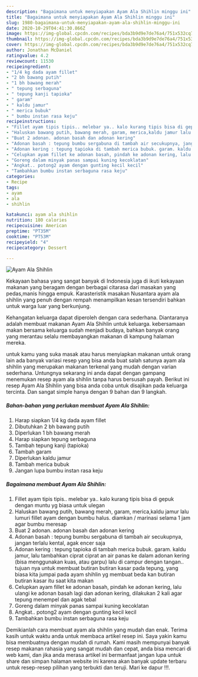 ```yaml
---
description: "Bagaimana untuk menyiapakan Ayam Ala Shihlin minggu ini"
title: "Bagaimana untuk menyiapakan Ayam Ala Shihlin minggu ini"
slug: 1980-bagaimana-untuk-menyiapakan-ayam-ala-shihlin-minggu-ini
date: 2020-10-29T04:41:30.866Z
image: https://img-global.cpcdn.com/recipes/bda3b9d9e7de76a4/751x532cq70/ayam-ala-shihlin-foto-resep-utama.jpg
thumbnail: https://img-global.cpcdn.com/recipes/bda3b9d9e7de76a4/751x532cq70/ayam-ala-shihlin-foto-resep-utama.jpg
cover: https://img-global.cpcdn.com/recipes/bda3b9d9e7de76a4/751x532cq70/ayam-ala-shihlin-foto-resep-utama.jpg
author: Jonathan McDaniel
ratingvalue: 4.2
reviewcount: 11530
recipeingredient:
- "1/4 kg dada ayam fillet"
- "2 bh bawang putih"
- "1 bh bawang merah"
- " tepung serbaguna"
- " tepung kanji tapioka"
- " garam"
- " kaldu jamur"
- " merica bubuk"
- " bumbu instan rasa keju"
recipeinstructions:
- "Fillet ayam tipis tipis.. melebar ya.. kalo kurang tipis bisa di gepuk dengan muntu yg biasa untuk ulegan"
- "Haluskan bawang putih, bawang merah, garam, merica,kaldu jamur lalu lumuri fillet ayam dengan bumbu halus. diamkan / marinasi selama 1 jam agar bumbu meresap"
- "Buat 2 adonan. adonan basah dan adonan kering"
- "Adonan basah : tepung bumbu sergabuna di tambah air secukupnya, jangan terlalu kental, agak encer saja"
- "Adonan kering : tepung tapioka di tambah merica bubuk. garam. kaldu jamur, lalu tambahkan ciprat ciprat an air panas ke dalam adonan kering (bisa menggunakan kuas, atau garpu) lalu di campur dengan tangan.. tujuan nya untuk membuat butiran butiran kasar pada tepung, yang biasa kita jumpai pada ayam shihlin yg membuat beda kan butiran butiran kasar itu saat kita makan"
- "Celupkan ayam fillet ke adonan basah, pindah ke adonan kering, lalu ulangi ke adonan basah lagi dan adonan kering, dilakukan 2 kali agar tepung menempel dan agak tebal"
- "Goreng dalam minyak panas sampai kuning kecoklatan"
- "Angkat.. potong2 ayam dengan gunting kecil kecil"
- "Tambahkan bumbu instan serbaguna rasa keju"
categories:
- Recipe
tags:
- ayam
- ala
- shihlin

katakunci: ayam ala shihlin 
nutrition: 180 calories
recipecuisine: American
preptime: "PT35M"
cooktime: "PT53M"
recipeyield: "4"
recipecategory: Dessert

---
```



![Ayam Ala Shihlin](https://img-global.cpcdn.com/recipes/bda3b9d9e7de76a4/751x532cq70/ayam-ala-shihlin-foto-resep-utama.jpg)

Kekayaan bahasa yang sangat banyak di Indonesia juga di ikuti kekayaan makanan yang beragam dengan berbagai citarasa dari masakan yang pedas,manis hingga empuk. Karasteristik masakan Nusantara ayam ala shihlin yang penuh dengan rempah menampilkan kesan tersendiri bahkan untuk warga luar yang berkunjung.




Kehangatan keluarga dapat diperoleh dengan cara sederhana. Diantaranya adalah membuat makanan Ayam Ala Shihlin untuk keluarga. kebersamaan makan bersama keluarga sudah menjadi budaya, bahkan banyak orang yang merantau selalu membayangkan makanan di kampung halaman mereka.

untuk kamu yang suka masak atau harus menyiapkan makanan untuk orang lain ada banyak variasi resep yang bisa anda buat salah satunya ayam ala shihlin yang merupakan makanan terkenal yang mudah dengan varian sederhana. Untungnya sekarang ini anda dapat dengan gampang menemukan resep ayam ala shihlin tanpa harus bersusah payah.
Berikut ini resep Ayam Ala Shihlin yang bisa anda coba untuk disajikan pada keluarga tercinta. Dan sangat simple hanya dengan 9 bahan dan 9 langkah.


<!--inarticleads1-->

##### Bahan-bahan yang perlukan membuat Ayam Ala Shihlin:

1. Harap siapkan 1/4 kg dada ayam fillet
1. Dibutuhkan 2 bh bawang putih
1. Diperlukan 1 bh bawang merah
1. Harap siapkan  tepung serbaguna
1. Tambah  tepung kanji (tapioka)
1. Tambah  garam
1. Diperlukan  kaldu jamur
1. Tambah  merica bubuk
1. Jangan lupa  bumbu instan rasa keju




<!--inarticleads2-->

##### Bagaimana membuat  Ayam Ala Shihlin:

1. Fillet ayam tipis tipis.. melebar ya.. kalo kurang tipis bisa di gepuk dengan muntu yg biasa untuk ulegan
1. Haluskan bawang putih, bawang merah, garam, merica,kaldu jamur lalu lumuri fillet ayam dengan bumbu halus. diamkan / marinasi selama 1 jam agar bumbu meresap
1. Buat 2 adonan. adonan basah dan adonan kering
1. Adonan basah : tepung bumbu sergabuna di tambah air secukupnya, jangan terlalu kental, agak encer saja
1. Adonan kering : tepung tapioka di tambah merica bubuk. garam. kaldu jamur, lalu tambahkan ciprat ciprat an air panas ke dalam adonan kering (bisa menggunakan kuas, atau garpu) lalu di campur dengan tangan.. tujuan nya untuk membuat butiran butiran kasar pada tepung, yang biasa kita jumpai pada ayam shihlin yg membuat beda kan butiran butiran kasar itu saat kita makan
1. Celupkan ayam fillet ke adonan basah, pindah ke adonan kering, lalu ulangi ke adonan basah lagi dan adonan kering, dilakukan 2 kali agar tepung menempel dan agak tebal
1. Goreng dalam minyak panas sampai kuning kecoklatan
1. Angkat.. potong2 ayam dengan gunting kecil kecil
1. Tambahkan bumbu instan serbaguna rasa keju




Demikianlah cara membuat ayam ala shihlin yang mudah dan enak. Terima kasih untuk waktu anda untuk membaca artikel resep ini. Saya yakin kamu bisa membuatnya dengan mudah di rumah. Kami masih mempunyai banyak resep makanan rahasia yang sangat mudah dan cepat, anda bisa mencari di web kami, dan jika anda merasa artikel ini bermanfaat jangan lupa untuk share dan simpan halaman website ini karena akan banyak update terbaru untuk resep-resep pilihan yang terbukti dan teruji. Mari ke dapur !!!. 
